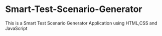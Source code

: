 # Smart-Test-Scenario-Generator
This is a Smart Test Scenario Generator Application using HTML,CSS and JavaScript
